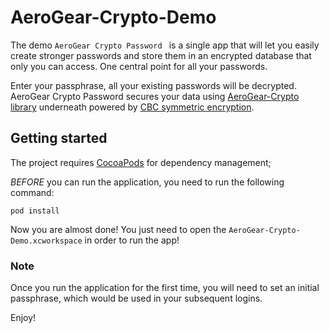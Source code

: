 # AeroGear-Crypto-Demo
The demo ```AeroGear Crypto Password ``` is a single app that will let you easily create stronger passwords and store them in an encrypted database that only you can access. One central point for all your passwords.

Enter your passphrase, all your existing passwords will be decrypted. AeroGear Crypto Password secures your data using [AeroGear-Crypto library](https://github.com/aerogear/aerogear-crypto-ios) underneath powered by [CBC symmetric encryption](http://en.wikipedia.org/wiki/Block_cipher_mode_of_operation#Cipher-block_chaining_.28CBC.29).

## Getting started

The project requires [CocoaPods](http://cocoapods.org/) for dependency management;

_BEFORE_ you can run the application, you need to run the following command:

    pod install

Now you are almost done! You just need to open the ```AeroGear-Crypto-Demo.xcworkspace``` in order to run the app!

### Note
Once you run the application for the first time, you will need to set an initial passphrase, which would be used in your subsequent logins.

Enjoy!